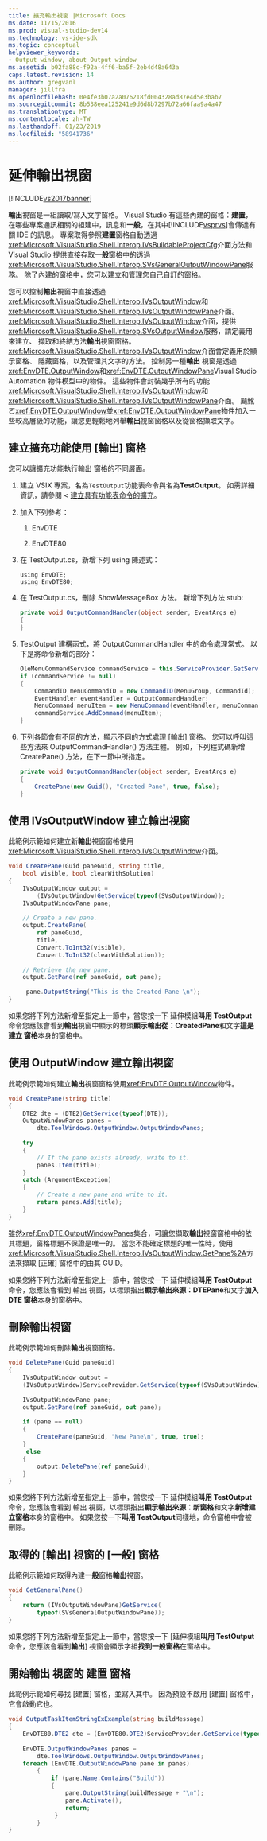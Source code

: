 ```yaml
---
title: 擴充輸出視窗 |Microsoft Docs
ms.date: 11/15/2016
ms.prod: visual-studio-dev14
ms.technology: vs-ide-sdk
ms.topic: conceptual
helpviewer_keywords:
- Output window, about Output window
ms.assetid: b02fa88c-f92a-4ff6-ba5f-2eb4d48a643a
caps.latest.revision: 14
ms.author: gregvanl
manager: jillfra
ms.openlocfilehash: 0e4fe3b07a2a076218fd004328ad87e4d5e3bab7
ms.sourcegitcommit: 8b538eea125241e9d6d8b7297b72a66faa9a4a47
ms.translationtype: MT
ms.contentlocale: zh-TW
ms.lasthandoff: 01/23/2019
ms.locfileid: "58941736"
---
```

# <a name="extending-the-output-window"></a>延伸輸出視窗
[!INCLUDE[vs2017banner](../includes/vs2017banner.md)]

**輸出**視窗是一組讀取/寫入文字窗格。 Visual Studio 有這些內建的窗格：**建置**，在哪些專案通訊相關的組建中，訊息和**一般**，在其中[!INCLUDE[vsprvs](../includes/vsprvs-md.md)]會傳達有關 IDE 的訊息。 專案取得參照**建置**窗格自動透過<xref:Microsoft.VisualStudio.Shell.Interop.IVsBuildableProjectCfg>介面方法和 Visual Studio 提供直接存取**一般**窗格中的透過<xref:Microsoft.VisualStudio.Shell.Interop.SVsGeneralOutputWindowPane>服務。 除了內建的窗格中，您可以建立和管理您自己自訂的窗格。  
  
 您可以控制**輸出**視窗中直接透過<xref:Microsoft.VisualStudio.Shell.Interop.IVsOutputWindow>和<xref:Microsoft.VisualStudio.Shell.Interop.IVsOutputWindowPane>介面。 <xref:Microsoft.VisualStudio.Shell.Interop.IVsOutputWindow>介面，提供<xref:Microsoft.VisualStudio.Shell.Interop.SVsOutputWindow>服務，請定義用來建立、 擷取和終結方法**輸出**視窗窗格。 <xref:Microsoft.VisualStudio.Shell.Interop.IVsOutputWindow>介面會定義用於顯示窗格、 隱藏窗格，以及管理其文字的方法。 控制另一種**輸出** 視窗是透過<xref:EnvDTE.OutputWindow>和<xref:EnvDTE.OutputWindowPane>Visual Studio Automation 物件模型中的物件。 這些物件會封裝幾乎所有的功能<xref:Microsoft.VisualStudio.Shell.Interop.IVsOutputWindow>和<xref:Microsoft.VisualStudio.Shell.Interop.IVsOutputWindowPane>介面。 颾魤 ㄛ<xref:EnvDTE.OutputWindow>並<xref:EnvDTE.OutputWindowPane>物件加入一些較高層級的功能，讓您更輕鬆地列舉**輸出**視窗窗格以及從窗格擷取文字。  
  
## <a name="creating-an-extension-that-uses-the-output-pane"></a>建立擴充功能使用 [輸出] 窗格  
 您可以讓擴充功能執行輸出 窗格的不同層面。  
  
1.  建立 VSIX 專案，名為`TestOutput`功能表命令與名為**TestOutput**。 如需詳細資訊，請參閱 <<c0> [ 建立具有功能表命令的擴充](../extensibility/creating-an-extension-with-a-menu-command.md)。  
  
2.  加入下列參考：  
  
    1.  EnvDTE  
  
    2.  EnvDTE80  
  
3.  在 TestOutput.cs，新增下列 using 陳述式：  
  
    ```f#  
    using EnvDTE;  
    using EnvDTE80;  
    ```  
  
4.  在 TestOutput.cs，刪除 ShowMessageBox 方法。 新增下列方法 stub:  
  
    ```csharp  
    private void OutputCommandHandler(object sender, EventArgs e)  
    {  
    }  
    ```  
  
5.  TestOutput 建構函式，將 OutputCommandHandler 中的命令處理常式。 以下是將命令新增的部分：  
  
    ```csharp  
    OleMenuCommandService commandService = this.ServiceProvider.GetService(typeof(IMenuCommandService)) as OleMenuCommandService;  
    if (commandService != null)  
    {  
        CommandID menuCommandID = new CommandID(MenuGroup, CommandId);  
        EventHandler eventHandler = OutputCommandHandler;  
        MenuCommand menuItem = new MenuCommand(eventHandler, menuCommandID);  
        commandService.AddCommand(menuItem);  
    }  
    ```  
  
6.  下列各節會有不同的方法，顯示不同的方式處理 [輸出] 窗格。 您可以呼叫這些方法來 OutputCommandHandler() 方法主體。 例如，下列程式碼新增 CreatePane() 方法，在下一節中所指定。  
  
    ```csharp  
    private void OutputCommandHandler(object sender, EventArgs e)  
    {  
        CreatePane(new Guid(), "Created Pane", true, false);  
    }  
    ```  
  
## <a name="creating-an-output-window-with-ivsoutputwindow"></a>使用 IVsOutputWindow 建立輸出視窗  
 此範例示範如何建立新**輸出**視窗窗格使用<xref:Microsoft.VisualStudio.Shell.Interop.IVsOutputWindow>介面。  
  
```csharp  
void CreatePane(Guid paneGuid, string title,   
    bool visible, bool clearWithSolution)  
{  
    IVsOutputWindow output =   
        (IVsOutputWindow)GetService(typeof(SVsOutputWindow));  
    IVsOutputWindowPane pane;  
  
    // Create a new pane.  
    output.CreatePane(  
        ref paneGuid,   
        title,   
        Convert.ToInt32(visible),   
        Convert.ToInt32(clearWithSolution));  
  
    // Retrieve the new pane.  
    output.GetPane(ref paneGuid, out pane);  
  
     pane.OutputString("This is the Created Pane \n");  
}  
```  
  
 如果您將下列方法新增至指定上一節中，當您按一下 延伸模組**叫用 TestOutput**命令您應該會看到**輸出**視窗中顯示的標頭**顯示輸出從：CreatedPane**和文字**這是 建立 窗格**本身的窗格中。  
  
## <a name="creating-an-output-window-with-outputwindow"></a>使用 OutputWindow 建立輸出視窗  
 此範例示範如何建立**輸出**視窗窗格使用<xref:EnvDTE.OutputWindow>物件。  
  
```csharp  
void CreatePane(string title)  
{  
    DTE2 dte = (DTE2)GetService(typeof(DTE));  
    OutputWindowPanes panes =  
        dte.ToolWindows.OutputWindow.OutputWindowPanes;  
  
    try  
    {  
        // If the pane exists already, write to it.  
        panes.Item(title);  
    }  
    catch (ArgumentException)  
    {  
        // Create a new pane and write to it.  
        return panes.Add(title);  
    }  
}  
```  
  
 雖然<xref:EnvDTE.OutputWindowPanes>集合，可讓您擷取**輸出**視窗窗格中的依其標題，窗格標題不保證是唯一的。 當您不能確定標題的唯一性時，使用<xref:Microsoft.VisualStudio.Shell.Interop.IVsOutputWindow.GetPane%2A>方法來擷取 [正確] 窗格中的由其 GUID。  
  
 如果您將下列方法新增至指定上一節中，當您按一下 延伸模組**叫用 TestOutput**命令，您應該會看到 輸出 視窗，以標頭指出**顯示輸出來源：DTEPane**和文字**加入 DTE 窗格**本身的窗格中。  
  
## <a name="deleting-an-output-window"></a>刪除輸出視窗  
 此範例示範如何刪除**輸出**視窗窗格。  
  
```csharp  
void DeletePane(Guid paneGuid)  
{  
    IVsOutputWindow output =  
    (IVsOutputWindow)ServiceProvider.GetService(typeof(SVsOutputWindow));  
  
    IVsOutputWindowPane pane;  
    output.GetPane(ref paneGuid, out pane);  
  
    if (pane == null)  
    {  
        CreatePane(paneGuid, "New Pane\n", true, true);  
    }  
     else  
    {  
        output.DeletePane(ref paneGuid);  
    }  
}  
```  
  
 如果您將下列方法新增至指定上一節中，當您按一下 延伸模組**叫用 TestOutput**命令，您應該會看到 輸出 視窗，以標頭指出**顯示輸出來源：新窗格**和文字**新增建立窗格**本身的窗格中。 如果您按一下**叫用 TestOutput**同樣地，命令窗格中會被刪除。  
  
## <a name="getting-the-general-pane-of-the-output-window"></a>取得的 [輸出] 視窗的 [一般] 窗格  
 此範例示範如何取得內建**一般**窗格**輸出**視窗。  
  
```csharp  
void GetGeneralPane()  
{  
    return (IVsOutputWindowPane)GetService(  
        typeof(SVsGeneralOutputWindowPane));  
}  
```  
  
 如果您將下列方法新增至指定上一節中，當您按一下 [延伸模組**叫用 TestOutput**命令，您應該會看到**輸出**] 視窗會顯示字組**找到一般窗格**在窗格中。  
  
## <a name="getting-the-build-pane-of-the-output-window"></a>開始輸出 視窗的 建置 窗格  
 此範例示範如何尋找 [建置] 窗格，並寫入其中。 因為預設不啟用 [建置] 窗格中，它會啟動它也。  
  
```csharp  
void OutputTaskItemStringExExample(string buildMessage)  
{  
    EnvDTE80.DTE2 dte = (EnvDTE80.DTE2)ServiceProvider.GetService(typeof(EnvDTE.DTE));  
  
    EnvDTE.OutputWindowPanes panes =  
        dte.ToolWindows.OutputWindow.OutputWindowPanes;  
    foreach (EnvDTE.OutputWindowPane pane in panes)  
        {  
            if (pane.Name.Contains("Build"))  
            {  
                pane.OutputString(buildMessage + "\n");  
                pane.Activate();  
                return;  
             }  
        }  
}  
```
